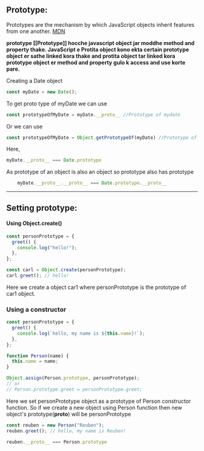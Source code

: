 ## Prototype:

Prototypes are the mechanism by which JavaScript objects inherit features from one another.
[MDN](https://developer.mozilla.org/en-US/docs/Learn/JavaScript/Objects/Object_prototypes)

**prototype [[Prototype]] hocche javascript object jar moddhe method and property thake. JavaScript e Protita object kono ekta certain prototype object er sathe linked kora thake and protita object tar linked kora prototype object er method and property gulo k access and use korte pare.**

Creating a Date object
```Javascript
const myDate = new Date();
```
To get proto type of myDate we can use 
```javascript
const prototypeOfMyDate = myDate.__proto__ //Prototype of mydate
```
Or we can use
```javascript
const prototypeOfMyDate = Object.getPrototypeOf(myDate) //Prototype of my date object
```
Here,
```js
myDate.__proto__ === Date.prototype
```

As prototype of an object is also an object so prototype also has prototype
```javascript
    myDate.__proto__.__proto__ === Date.prototype.__proto__
```
------------------------------
## Setting prototype:
#### Using Object.create()
```javascript
const personPrototype = {
  greet() {
    console.log("hello!");
  },
};

const carl = Object.create(personPrototype);
carl.greet(); // hello!
```
Here we create a object car1 where personPrototype is the prototype of car1 object.

### Using a constructor
```javascript
const personPrototype = {
  greet() {
    console.log(`hello, my name is ${this.name}!`);
  },
};

function Person(name) {
  this.name = name;
}

Object.assign(Person.prototype, personPrototype);
// or
// Person.prototype.greet = personPrototype.greet;
```

Here we set personPrototype object as a prototype of Person constructor function. So if we create a new object using Person function then new object's prototype(__proto__) will be personPrototype

```javascript
const reuben = new Person("Reuben");
reuben.greet(); // hello, my name is Reuben!
```

```javascript 
reuben.__proto__ === Person.prototype
```
